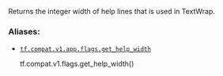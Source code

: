 Returns the integer width of help lines that is used in TextWrap.

### Aliases:

  * [`tf.compat.v1.app.flags.get_help_width`](/api_docs/python/tf/compat/v1/flags/get_help_width)

    
    
    tf.compat.v1.flags.get_help_width()
    

